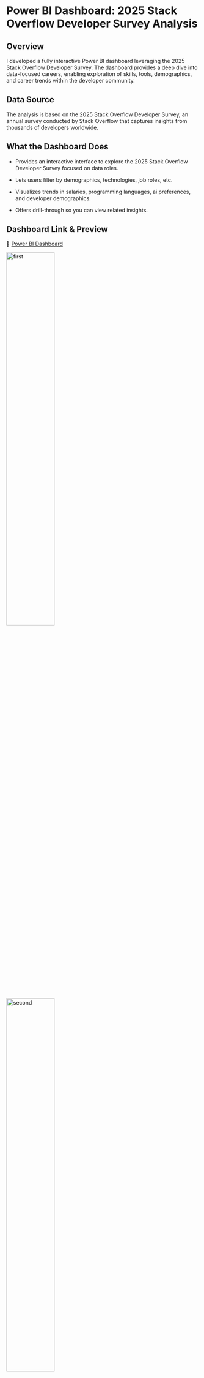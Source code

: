 # Power BI Dashboard: 2025 Stack Overflow Developer Survey Analysis

## Overview
I developed a fully interactive Power BI dashboard leveraging the 2025 Stack Overflow Developer Survey. The dashboard provides a deep dive into data-focused careers, enabling exploration of skills, tools, demographics, and career trends within the developer community.

## Data Source
The analysis is based on the 2025 Stack Overflow Developer Survey, an annual survey conducted by Stack Overflow that captures insights from thousands of developers worldwide.

## What the Dashboard Does
- Provides an interactive interface to explore the 2025 Stack Overflow Developer Survey focused on data roles.

- Lets users filter by demographics, technologies, job roles, etc.

- Visualizes trends in salaries, programming languages, ai preferences, and developer demographics.

- Offers drill-through so you can view related insights.

## Dashboard Link & Preview
🔗 [Power BI Dashboard](https://tinyurl.com/n79978rw)

<img src="./image/first_page.png.png" alt="first" width="50%">
<img src="./image/second_page.png.png" alt="second" width="50%">

## Technical details
- **Tool:** Power BI
- **Dataset:** 2025 Stack Overflow Developer Survey
